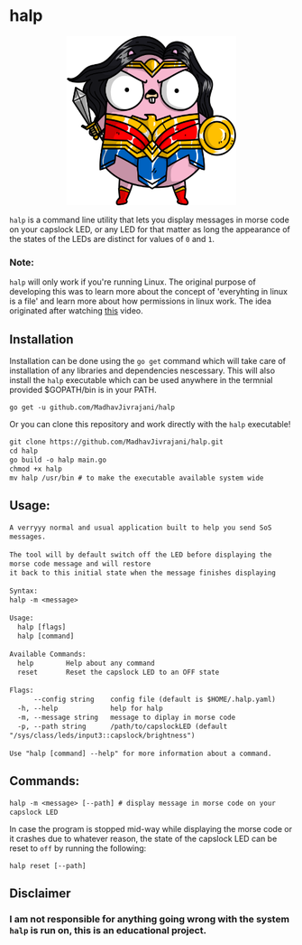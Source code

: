 # halp

<p align="center">
    <img src="https://raw.githubusercontent.com/ashleymcnamara/gophers/master/WonderWomanGopher.png" width="300" height="300">
</p>

`halp` is a command line utility that lets you display messages in morse code on your capslock LED, or any LED for that matter as long the appearance of the states of the LEDs are distinct for values of `0` and `1`. 

### Note:
`halp` will only work if you're running Linux. The original purpose of developing this was to learn more about the concept of 'everyhting in linux is a file' and learn more about how permissions in linux work. The idea originated after watching [this](https://www.youtube.com/watch?v=Z56Jmr9Z34Q&feature=emb_title) video.

## Installation
Installation can be done using the `go get` command which will take care of installation of any libraries and dependencies nescessary. This will also install the `halp` executable which can be used anywhere in the termnial provided $GOPATH/bin is in your PATH.

```
go get -u github.com/MadhavJivrajani/halp
```

Or you can clone this repository and work directly with the `halp` executable!
```
git clone https://github.com/MadhavJivrajani/halp.git
cd halp
go build -o halp main.go
chmod +x halp
mv halp /usr/bin # to make the executable available system wide
```

## Usage:
```
A verryyy normal and usual application built to help you send SoS messages.

The tool will by default switch off the LED before displaying the morse code message and will restore
it back to this initial state when the message finishes displaying

Syntax:
halp -m <message>

Usage:
  halp [flags]
  halp [command]

Available Commands:
  help        Help about any command
  reset       Reset the capslock LED to an OFF state

Flags:
      --config string    config file (default is $HOME/.halp.yaml)
  -h, --help             help for halp
  -m, --message string   message to diplay in morse code
  -p, --path string      /path/to/capslockLED (default "/sys/class/leds/input3::capslock/brightness")

Use "halp [command] --help" for more information about a command.
```

## Commands:
```
halp -m <message> [--path] # display message in morse code on your capslock LED
```

In case the program is stopped mid-way while displaying the morse code or it crashes due to whatever reason, the state of the capslock LED can be reset to `off` by running the following:
```
halp reset [--path]
```

## Disclaimer

### I am not responsible for anything going wrong with the system `halp` is run on, this is an educational project.